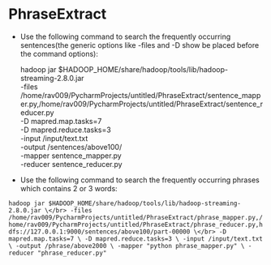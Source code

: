 # PhraseExtract

- Use the following command to search the frequently occurring sentences(the generic options like -files and -D show be placed before the command options):

	hadoop jar $HADOOP_HOME/share/hadoop/tools/lib/hadoop-streaming-2.8.0.jar \
	    -files 	/home/rav009/PycharmProjects/untitled/PhraseExtract/sentence_mapper.py,/home/rav009/PycharmProjects/untitled/PhraseExtract/sentence_reducer.py \
	    -D mapred.map.tasks=7 \
	    -D mapred.reduce.tasks=3 \
	    -input /input/text.txt \
	    -output /sentences/above100/ \
	    -mapper sentence_mapper.py \
	    -reducer sentence_reducer.py



- Use the following command to search the frequently occurring phrases which contains 2 or 3 words:

`hadoop jar $HADOOP_HOME/share/hadoop/tools/lib/hadoop-streaming-2.8.0.jar \</br>
	-files /home/rav009/PycharmProjects/untitled/PhraseExtract/phrase_mapper.py,/home/rav009/PycharmProjects/untitled/PhraseExtract/phrase_reducer.py,hdfs://127.0.0.1:9000/sentences/above100/part-00000 \</br>
	-D mapred.map.tasks=7 \
	-D mapred.reduce.tasks=3 \
	-input /input/text.txt \
	-output /phrase/above2000 \
	-mapper "python phrase_mapper.py" \
	-reducer "phrase_reducer.py"`
